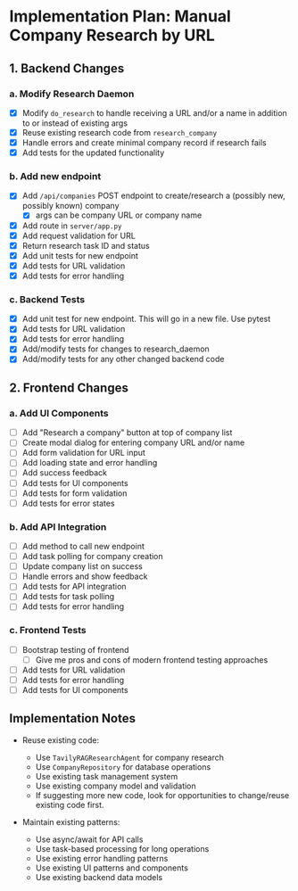 # Implementation Plan: Manual Company Research by URL

## 1. Backend Changes

### a. Modify Research Daemon
- [x] Modify `do_research` to handle receiving a URL and/or a name in addition to or instead of existing args
- [x] Reuse existing research code from `research_company`
- [x] Handle errors and create minimal company record if research fails
- [x] Add tests for the updated functionality

### b. Add new endpoint
- [x] Add `/api/companies` POST endpoint to create/research a (possibly new, possibly known) company
  - [x] args can be company URL or company name
- [x] Add route in `server/app.py`
- [x] Add request validation for URL
- [x] Return research task ID and status
- [x] Add unit tests for new endpoint
- [x] Add tests for URL validation
- [x] Add tests for error handling

### c. Backend Tests
- [x] Add unit test for new endpoint. This will go in a new file. Use pytest
- [x] Add tests for URL validation
- [x] Add tests for error handling
- [x] Add/modify tests for changes to research_daemon
- [x] Add/modify tests for any other changed backend code

## 2. Frontend Changes

### a. Add UI Components
- [ ] Add "Research a company" button at top of company list
- [ ] Create modal dialog for entering company URL and/or name
- [ ] Add form validation for URL input
- [ ] Add loading state and error handling
- [ ] Add success feedback
- [ ] Add tests for UI components
- [ ] Add tests for form validation
- [ ] Add tests for error states

### b. Add API Integration
- [ ] Add method to call new endpoint
- [ ] Add task polling for company creation
- [ ] Update company list on success
- [ ] Handle errors and show feedback
- [ ] Add tests for API integration
- [ ] Add tests for task polling
- [ ] Add tests for error handling

### c. Frontend Tests
- [ ] Bootstrap testing of frontend
  - [ ] Give me pros and cons of modern frontend testing approaches
- [ ] Add tests for URL validation
- [ ] Add tests for error handling
- [ ] Add tests for UI components

## Implementation Notes

- Reuse existing code:
  - Use `TavilyRAGResearchAgent` for company research
  - Use `CompanyRepository` for database operations
  - Use existing task management system
  - Use existing company model and validation
  - If suggesting more new code, look for opportunities to change/reuse existing code first.

- Maintain existing patterns:
  - Use async/await for API calls
  - Use task-based processing for long operations
  - Use existing error handling patterns
  - Use existing UI patterns and components
  - Use existing backend data models